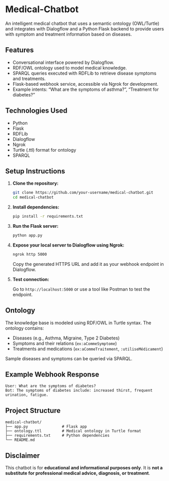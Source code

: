 #  Medical-Chatbot

An intelligent medical chatbot that uses a semantic ontology (OWL/Turtle) and integrates with Dialogflow and a Python Flask backend to provide users with symptom and treatment information based on diseases.

##  Features

-  Conversational interface powered by Dialogflow.
-  RDF/OWL ontology used to model medical knowledge.
-  SPARQL queries executed with RDFLib to retrieve disease symptoms and treatments.
-  Flask-based webhook service, accessible via Ngrok for development.
-  Example intents: “What are the symptoms of asthma?”, “Treatment for diabetes?”

##  Technologies Used

- Python 
- Flask
- RDFLib
- Dialogflow 
- Ngrok
- Turtle (.ttl) format for ontology
- SPARQL

##  Setup Instructions

1. **Clone the repository:**

   ```bash
   git clone https://github.com/your-username/medical-chatbot.git
   cd medical-chatbot
   ```

2. **Install dependencies:**

   ```bash
   pip install -r requirements.txt
   ```

3. **Run the Flask server:**

   ```bash
   python app.py
   ```

4. **Expose your local server to Dialogflow using Ngrok:**

   ```bash
   ngrok http 5000
   ```

   Copy the generated HTTPS URL and add it as your webhook endpoint in Dialogflow.

5. **Test connection:**

   Go to `http://localhost:5000` or use a tool like Postman to test the endpoint.

##  Ontology

The knowledge base is modeled using RDF/OWL in Turtle syntax. The ontology contains:

- Diseases (e.g., Asthma, Migraine, Type 2 Diabetes)
- Symptoms and their relations (`ex:aCommeSymptome`)
- Treatments and medications (`ex:aCommeTraitement`, `:utiliseMédicament`)

Sample diseases and symptoms can be queried via SPARQL.

##  Example Webhook Response

```
User: What are the symptoms of diabetes?
Bot: The symptoms of diabetes include: increased thirst, frequent urination, fatigue.
```

##  Project Structure

```
medical-chatbot/
├── app.py               # Flask app
├── ontology.ttl         # Medical ontology in Turtle format
├── requirements.txt     # Python dependencies
└── README.md
```

##  Disclaimer

This chatbot is for **educational and informational purposes only**. It is **not a substitute for professional medical advice, diagnosis, or treatment**.

